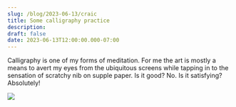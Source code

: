 ```yaml
---
slug: /blog/2023-06-13/craic
title: Some calligraphy practice
description: 
draft: false
date: 2023-06-13T12:00:00.000-07:00
---
```


Calligraphy is one of my forms of meditation. For me the art is mostly a means to avert my eyes from the ubiquitous screens while tapping in to the sensation of scratchy nib on supple paper. Is it good? No. Is it satisfying? Absolutely!

![](./craic.png)
